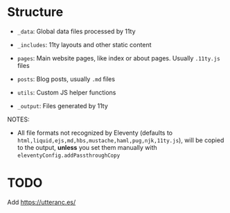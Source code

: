 # Structure

- `_data`: Global data files processed by 11ty

- `_includes`: 11ty layouts and other static content

- `pages`: Main website pages, like index or about pages. Usually `.11ty.js`
  files

- `posts`: Blog posts, usually `.md` files

- `utils`: Custom JS helper functions

- `_output`: Files generated by 11ty

NOTES:

- All file formats not recognized by Eleventy (defaults to
  `html,liquid,ejs,md,hbs,mustache,haml,pug,njk,11ty.js`), will be copied to the
  output, **unless** you set them manually with
  `eleventyConfig.addPassthroughCopy`

# TODO

Add https://utteranc.es/
